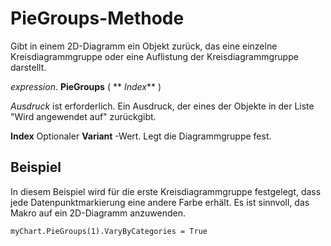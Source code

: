 
# PieGroups-Methode

Gibt in einem 2D-Diagramm ein Objekt zurück, das eine einzelne Kreisdiagrammgruppe oder eine Auflistung der Kreisdiagrammgruppe darstellt.

 _expression_. **PieGroups** ( ** _Index_** )

 _Ausdruck_ ist erforderlich. Ein Ausdruck, der eines der Objekte in der Liste "Wird angewendet auf" zurückgibt.

 **Index** Optionaler **Variant** -Wert. Legt die Diagrammgruppe fest.

## Beispiel

In diesem Beispiel wird für die erste Kreisdiagrammgruppe festgelegt, dass jede Datenpunktmarkierung eine andere Farbe erhält. Es ist sinnvoll, das Makro auf ein 2D-Diagramm anzuwenden.


```
myChart.PieGroups(1).VaryByCategories = True
```

